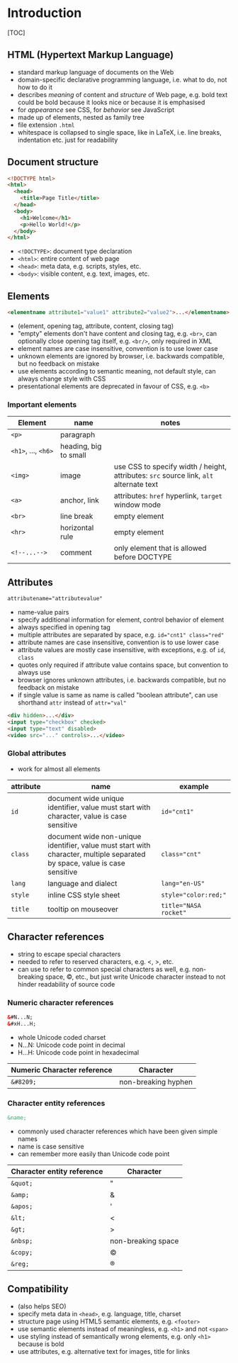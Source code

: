 # Introduction

[TOC]

## HTML (Hypertext Markup Language)

- standard markup language of documents on the Web
- domain-specific declarative programming language, i.e. what to do, not how to do it
- describes _meaning_ of content and _structure_ of Web page, e.g. bold text could be bold because it looks nice or because it is emphasised
- for _appearance_ see CSS, for _behavior_ see JavaScript
- made up of elements, nested as family tree
- file extension `.html`
- whitespace is collapsed to single space, like in LaTeX, i.e. line breaks, indentation etc. just for readability

## Document structure

```html
<!DOCTYPE html>
<html>
  <head>
    <title>Page Title</title>
  </head>
  <body>
    <h1>Welcome</h1>
    <p>Hello World!</p>
  </body>
</html>
```

- `<!DOCTYPE>`: document type declaration
- `<html>`: entire content of web page
- `<head>`: meta data, e.g. scripts, styles, etc.
- `<body>`: visible content, e.g. text, images, etc.

## Elements

```html
<elementname attribute1="value1" attribute2="value2">...</elementname>
```

- (element, opening tag, attribute, content, closing tag)
- "empty" elements don't have content and closing tag, e.g. `<br>`, can optionally close opening tag itself, e.g. `<br/>`, only required in XML
- element names are case insensitive, convention is to use lower case
- unknown elements are ignored by browser, i.e. backwards compatible, but no feedback on mistake
- use elements according to semantic meaning, not default style, can always change style with CSS
- presentational elements are deprecated in favour of CSS, e.g. `<b>`

### Important elements
| Element | name | notes |
| ------------------ | ----------- | ---------- |
| `<p>` | paragraph | |
| `<h1>`,&nbsp;...,&nbsp;`<h6>`| heading, big to small | |
| `<img>` | image | use CSS to specify width / height, attributes: `src` source link, `alt` alternate text |
| `<a>` | anchor, link | attributes: `href` hyperlink, `target` window mode |
| `<br>` | line break | empty element |
| `<hr>` | horizontal rule | empty element |
| `<!--...-->` | comment | only element that is allowed before DOCTYPE |

## Attributes

```html
attributename="attributevalue"
```

- name-value pairs
- specify additional information for element, control behavior of element
- always specified in opening tag
- multiple attributes are separated by space, e.g. `id="cnt1" class="red"`
- attribute names are case insensitive, convention is to use lower case
- attribute values are mostly case insensitive, with exceptions, e.g. of `id`, `class`
- quotes only required if attribute value contains space, but convention to always use
- browser ignores unknown attributes, i.e. backwards compatible, but no feedback on mistake
- if single value is same as name is called "boolean attribute", can use shorthand `attr` instead of `attr="val"`
```html
<div hidden>...</div>
<input type="checkbox" checked>
<input type="text" disabled>
<video src="..." controls>...</video>
```

### Global attributes
- work for almost all elements

| attribute | name | example |
| --------- | ---- | ------- |
| `id` | document wide unique identifier, value must start with character, value is case sensitive | `id="cnt1"` |
| `class` | document wide non-unique identifier, value must start with character, multiple separated by space, value is case sensitive | `class="cnt"` |
| `lang` | language and dialect | `lang="en-US"` |
| `style` | inline CSS style sheet | `style="color:red;"`|
| `title` | tooltip on mouseover | `title="NASA rocket"` |

## Character references

- string to escape special characters
- needed to refer to reserved characters, e.g. &lt;, &gt;, etc.
- can use to refer to common special characters as well, e.g. non-breaking space, &copy;, etc., but just write Unicode character instead to not hinder readability of source code

### Numeric character references

```html
&#N...N;
&#xH...H;
```

- whole Unicode coded charset
- N...N: Unicode code point in decimal
- H...H: Unicode code point in hexadecimal

| Numeric Character reference | Character |
| ---------------- | ----------------- |
| `&#8209;` | non-breaking hyphen |

### Character entity references
```html
&name;
```

- commonly used character references which have been given simple names
- name is case sensitive
- can remember more easily than Unicode code point

| Character entity reference | Character |
| ---------------- | ----------------- |
| `&quot;` | &quot; |
| `&amp;` | &amp; |
| `&apos;` | &apos; |
| `&lt;` | &lt; |
| `&gt;` | &gt; |
| `&nbsp;` | non-breaking space |
| `&copy;` | &copy; |
| `&reg;` | &reg; |

## Compatibility

- (also helps SEO)
- specify meta data in `<head>`, e.g. language, title, charset
- structure page using HTML5 semantic elements, e.g. `<footer>`
- use semantic elements instead of meaningless, e.g. `<h1>` and not `<span>`
- use styling instead of semantically wrong elements, e.g. only `<h1>` because is bold
- use attributes, e.g. alternative text for images, title for links